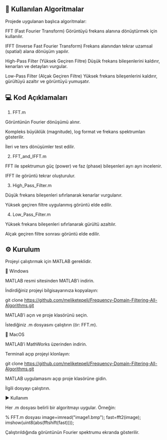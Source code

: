 ## 🔬 Kullanılan Algoritmalar

Projede uygulanan başlıca algoritmalar:

FFT (Fast Fourier Transform)
Görüntüyü frekans alanına dönüştürmek için kullanılır.

IFFT (Inverse Fast Fourier Transform)
Frekans alanından tekrar uzamsal (spatial) alana dönüşüm yapılır.

High-Pass Filter (Yüksek Geçiren Filtre)
Düşük frekans bileşenlerini kaldırır, kenarları ve detayları vurgular.

Low-Pass Filter (Alçak Geçiren Filtre)
Yüksek frekans bileşenlerini kaldırır, gürültüyü azaltır ve görüntüyü yumuşatır.

## 💻 Kod Açıklamaları
1. FFT.m

Görüntünün Fourier dönüşümü alınır.

Kompleks büyüklük (magnitude), log format ve frekans spektrumları gösterilir.

İleri ve ters dönüşümler test edilir.

2. FFT_and_IFFT.m

FFT ile spektrumun güç (power) ve faz (phase) bileşenleri ayrı ayrı incelenir.

IFFT ile görüntü tekrar oluşturulur.

3. High_Pass_Filter.m

Düşük frekans bileşenleri sıfırlanarak kenarlar vurgulanır.

Yüksek geçiren filtre uygulanmış görüntü elde edilir.

4. Low_Pass_Filter.m

Yüksek frekans bileşenleri sıfırlanarak gürültü azaltılır.

Alçak geçiren filtre sonrası görüntü elde edilir.

## ⚙️ Kurulum

Projeyi çalıştırmak için MATLAB gereklidir.

🔹 Windows

MATLAB resmi sitesinden MATLAB’i indirin.

İndirdiğiniz projeyi bilgisayarınıza kopyalayın:

git clone https://github.com/meliketepeli/Frequency-Domain-Filtering-All-Algorithms.git


MATLAB’i açın ve proje klasörünü seçin.

İstediğiniz .m dosyasını çalıştırın (ör: FFT.m).

🔹 MacOS

MATLAB’i MathWorks üzerinden indirin.

Terminali açıp projeyi klonlayın:

git clone https://github.com/meliketepeli/Frequency-Domain-Filtering-All-Algorithms.git


MATLAB uygulamasını açıp proje klasörüne gidin.

İlgili dosyayı çalıştırın.

▶️ Kullanım

Her .m dosyası belirli bir algoritmayı uygular.
Örneğin:

% FFT.m dosyası
image=imread("image1.bmp");
fast=fft2(image);
imshow(uint8(abs(fftshift(fast))));


Çalıştırıldığında görüntünün Fourier spektrumu ekranda gösterilir.
